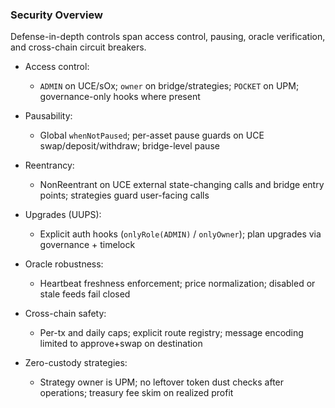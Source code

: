 ### Security Overview

Defense-in-depth controls span access control, pausing, oracle verification, and cross-chain circuit breakers.

- Access control:
  - `ADMIN` on UCE/sOx; `owner` on bridge/strategies; `POCKET` on UPM; governance-only hooks where present

- Pausability:
  - Global `whenNotPaused`; per-asset pause guards on UCE swap/deposit/withdraw; bridge-level pause

- Reentrancy:
  - NonReentrant on UCE external state-changing calls and bridge entry points; strategies guard user-facing calls

- Upgrades (UUPS):
  - Explicit auth hooks (`onlyRole(ADMIN)` / `onlyOwner`); plan upgrades via governance + timelock

- Oracle robustness:
  - Heartbeat freshness enforcement; price normalization; disabled or stale feeds fail closed

- Cross-chain safety:
  - Per-tx and daily caps; explicit route registry; message encoding limited to approve+swap on destination

- Zero-custody strategies:
  - Strategy owner is UPM; no leftover token dust checks after operations; treasury fee skim on realized profit
